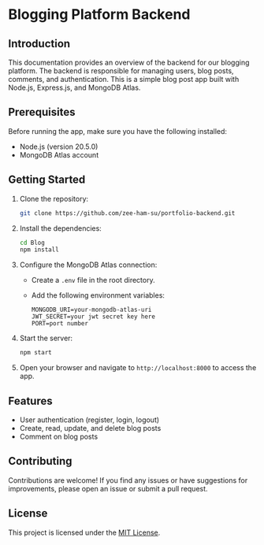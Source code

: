 # Blogging Platform Backend

## Introduction

This documentation provides an overview of the backend for our blogging platform. The backend is responsible for managing users, blog posts, comments, and authentication.
This is a simple blog post app built with Node.js, Express.js, and MongoDB Atlas.

## Prerequisites

Before running the app, make sure you have the following installed:

- Node.js (version 20.5.0)
- MongoDB Atlas account

## Getting Started

1. Clone the repository:

    ```bash
    git clone https://github.com/zee-ham-su/portfolio-backend.git
    ```

2. Install the dependencies:

    ```bash
    cd Blog
    npm install
    ```

3. Configure the MongoDB Atlas connection:

    - Create a `.env` file in the root directory.
    - Add the following environment variables:

      ```plaintext
      MONGODB_URI=your-mongodb-atlas-uri
      JWT_SECRET=your jwt secret key here
      PORT=port number
      ```

4. Start the server:

    ```bash
    npm start
    ```

5. Open your browser and navigate to `http://localhost:8000` to access the app.

## Features

- User authentication (register, login, logout)
- Create, read, update, and delete blog posts
- Comment on blog posts

## Contributing

Contributions are welcome! If you find any issues or have suggestions for improvements, please open an issue or submit a pull request.

## License

This project is licensed under the [MIT License](LICENSE).